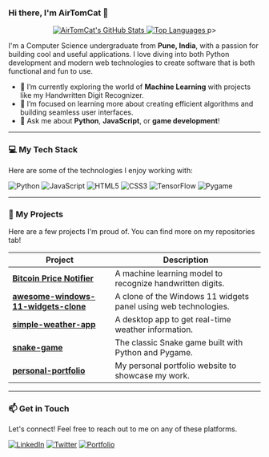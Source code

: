 ### Hi there, I'm AirTomCat 👋

<p align="center">
  <a href="https://github.com/AirTomCat">
    <img src="https://github-readme-stats.vercel.app/api?username=AirTomCat&show_icons=true&theme=tokyonight&hide_border=true&count_private=true" alt="AirTomCat's GitHub Stats" />
  </a>
  <a href="https://github.com/AirTomCat">
    <img src="https://github-readme-stats.vercel.app/api/top-langs/?username=AirTomCat&layout=compact&theme=tokyonight&hide_border=true&count_private=true" alt="Top Languages" />
  </a>
p>

I'm a Computer Science undergraduate from **Pune, India**, with a passion for building cool and useful applications. I love diving into both Python development and modern web technologies to create software that is both functional and fun to use.

-   🔭 I’m currently exploring the world of **Machine Learning** with projects like my Handwritten Digit Recognizer.
-   🌱 I’m focused on learning more about creating efficient algorithms and building seamless user interfaces.
-   💬 Ask me about **Python**, **JavaScript**, or **game development**!

---

### 💻 My Tech Stack

Here are some of the technologies I enjoy working with:

<p align="left">
    <img src="https://img.shields.io/badge/Python-3776AB?style=for-the-badge&logo=python&logoColor=white" alt="Python"/>
    <img src="https://img.shields.io/badge/JavaScript-F7DF1E?style=for-the-badge&logo=javascript&logoColor=black" alt="JavaScript"/>
    <img src="https://img.shields.io/badge/HTML5-E34F26?style=for-the-badge&logo=html5&logoColor=white" alt="HTML5"/>
    <img src="https://img.shields.io/badge/CSS3-1572B6?style=for-the-badge&logo=css3&logoColor=white" alt="CSS3"/>
    <img src="https://img.shields.io/badge/TensorFlow-FF6F00?style=for-the-badge&logo=tensorflow&logoColor=white" alt="TensorFlow"/>
    <img src="https://img.shields.io/badge/Pygame-6E7072?style=for-the-badge&logo=pygame&logoColor=white" alt="Pygame"/>
</p>

---

### 🚀 My Projects

Here are a few projects I'm proud of. You can find more on my repositories tab!

| Project                                                                                      | Description                                                    |
| -------------------------------------------------------------------------------------------- | -------------------------------------------------------------- |
| **[Bitcoin Price Notifier]()** | A machine learning model to recognize handwritten digits.      |
| **[awesome-windows-11-widgets-clone](https://github.com/AirTomCat/awesome-windows-11-widgets-clone)** | A clone of the Windows 11 widgets panel using web technologies.|
| **[simple-weather-app](https://github.com/AirTomCat/simple-weather-app)** | A desktop app to get real-time weather information.            |
| **[snake-game](https://github.com/AirTomCat/snake-game)** | The classic Snake game built with Python and Pygame.           |
| **[personal-portfolio](https://github.com/AirTomCat/personal-portfolio)** | My personal portfolio website to showcase my work.             |

---

### 📫 Get in Touch

Let's connect! Feel free to reach out to me on any of these platforms.

<p align="left">
    <a href="#" target="_blank"><img src="https://img.shields.io/badge/LinkedIn-0077B5?style=for-the-badge&logo=linkedin&logoColor=white" alt="LinkedIn"/></a>
    <a href="#" target="_blank"><img src="https://img.shields.io/badge/Twitter-1DA1F2?style=for-the-badge&logo=twitter&logoColor=white" alt="Twitter"/></a>
    <a href="#" target="_blank"><img src="https://img.shields.io/badge/Portfolio-255E63?style=for-the-badge&logo=Behance&logoColor=white" alt="Portfolio"/></a>
</p>
